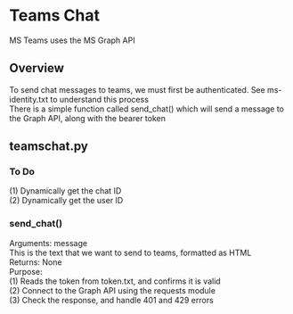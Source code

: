 # Teams Chat
MS Teams uses the MS Graph API  

## Overview
  To send chat messages to teams, we must first be authenticated. See ms-identity.txt to understand this process  
  There is a simple function called send_chat() which will send a message to the Graph API, along with the bearer token  
    
## teamschat.py
### To Do
  (1) Dynamically get the chat ID  
  (2) Dynamically get the user ID  

### send_chat()
  Arguments: message  
    This is the text that we want to send to teams, formatted as HTML  
  Returns: None  
  Purpose:  
    (1) Reads the token from token.txt, and confirms it is valid  
    (2) Connect to the Graph API using the requests module  
    (3) Check the response, and handle 401 and 429 errors  
  
